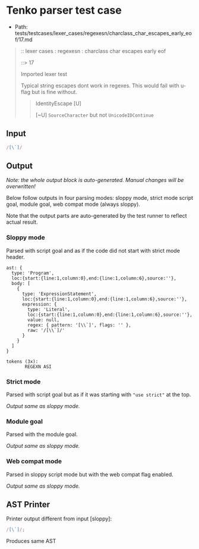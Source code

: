 # Tenko parser test case

- Path: tests/testcases/lexer_cases/regexesn/charclass_char_escapes_early_eof/17.md

> :: lexer cases : regexesn : charclass char escapes early eof
>
> ::> 17
>
> Imported lexer test
>
> Typical string escapes dont work in regexes. This would fail with u-flag but is fine without.
>
> > IdentityEscape [U]
> >
> > [~U] `SourceCharacter` but not `UnicodeIDContinue`

## Input

`````js
/[\`]/
`````

## Output

_Note: the whole output block is auto-generated. Manual changes will be overwritten!_

Below follow outputs in four parsing modes: sloppy mode, strict mode script goal, module goal, web compat mode (always sloppy).

Note that the output parts are auto-generated by the test runner to reflect actual result.

### Sloppy mode

Parsed with script goal and as if the code did not start with strict mode header.

`````
ast: {
  type: 'Program',
  loc:{start:{line:1,column:0},end:{line:1,column:6},source:''},
  body: [
    {
      type: 'ExpressionStatement',
      loc:{start:{line:1,column:0},end:{line:1,column:6},source:''},
      expression: {
        type: 'Literal',
        loc:{start:{line:1,column:0},end:{line:1,column:6},source:''},
        value: null,
        regex: { pattern: '[\\`]', flags: '' },
        raw: '/[\\`]/'
      }
    }
  ]
}

tokens (3x):
       REGEXN ASI
`````

### Strict mode

Parsed with script goal but as if it was starting with `"use strict"` at the top.

_Output same as sloppy mode._

### Module goal

Parsed with the module goal.

_Output same as sloppy mode._

### Web compat mode

Parsed in sloppy script mode but with the web compat flag enabled.

_Output same as sloppy mode._

## AST Printer

Printer output different from input [sloppy]:

````js
/[\`]/;
````

Produces same AST
